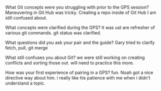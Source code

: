What Git concepts were you struggling with prior to the GPS session?
Maneuvering in Git Hub was tricky. Creating a repo inside of Git Hub I am still confused about. 

What concepts were clarified during the GPS?
It was ust are refresher of various git commands. git status was clarified.

What questions did you ask your pair and the guide?
Gary tried to clarify fetch, pull, git merge

What still confuses you about Git?
we were still working on creating conflicts and sorting those out. will need to practice this more.

How was your first experience of pairing in a GPS?
fun. Noah got a nice directive way about him. i really like his patience with me when i didn't understand a topic. 